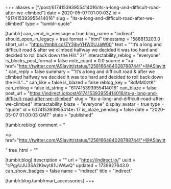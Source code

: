 +++
aliases = ["/post/617415393955414016/its-a-long-and-difficult-road-after-we-climbed"]
date = 2020-05-07T01:00:03Z
id = "617415393955414016"
slug = "its-a-long-and-difficult-road-after-we-climbed"
type = "tumblr-quote"

[tumblr]
can_send_in_message = true
blog_name = "indirect"
should_open_in_legacy = true
format = "html"
timestamp = 1588813203.0
short_url = "https://tmblr.co/ZY3jbyYHW0UJaW00"
text = "“It’s a long and difficult road &amp; after we climbed halfway we decided it was too hard and decided to roll back down the Hill.” 2/"
interactability_reblog = "everyone"
is_blocks_post_format = false
note_count = 0.0
source = "<a href=\"http://twitter.com/ASlavitt/status/1258166484028788744\">@ASlavitt</a>"
can_reply = false
summary = "“It’s a long and difficult road & after we climbed halfway we decided it was too hard and decided to roll back down the Hill.”..."
can_like = false
is_blazed = false
reblog_key = "8dMM0ztK"
can_reblog = false
id_string = "617415393955414016"
can_blaze = false
post_url = "https://indirect.io/post/617415393955414016/its-a-long-and-difficult-road-after-we-climbed"
slug = "its-a-long-and-difficult-road-after-we-climbed"
interactability_blaze = "everyone"
display_avatar = true
type = "quote"
id = 6.17415393955414e+17
is_blaze_pending = false
date = "2020-05-07 01:00:03 GMT"
state = "published"

[tumblr.reblog]
comment = "<p><a href=\"http://twitter.com/ASlavitt/status/1258166484028788744\">@ASlavitt</a></p>"
tree_html = ""

[tumblr.blog]
description = ""
url = "https://indirect.io/"
uuid = "t:PgyUJU3SA2Klwyt81UWAwQ"
updated = 1739927643.0
can_show_badges = false
name = "indirect"
title = "indirect"

[tumblr.blog.tumblrmart_accessories]
+++
